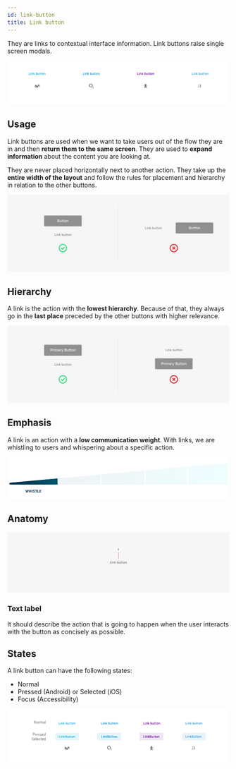```yaml
---
id: link-button
title: Link button
---
```


They are links to contextual interface information. Link buttons raise single screen modals.

![Link button applied to different brands](../../../img/typology_link.png)

## Usage

Link buttons are used when we want to take users out of the flow they are in and then **return them to the same screen**. They are used to **expand information** about the content you are looking at. ‌

They are never placed horizontally next to another action. They take up the **entire width of the layout** and follow the rules for placement and hierarchy in relation to the other buttons.

![](../../../img/typology_link_usage.png)

## Hierarchy

A link is the action with the **lowest hierarchy**. Because of that, they always go in the **last place** preceded by the other buttons with higher relevance.

![](../../../img/typology_link_hierarchy.png)

## Emphasis

A link is an action with a **low communication weight**. With links, we are whistling to users and whispering about a specific action.

![](../../../img/typology_link_emphasis.png)

## Anatomy

![1. Text label](../../../img/typology_link_anatomy.png)

### Text label

It should describe the action that is going to happen when the user interacts with the button as concisely as possible.

## States

A link button can have the following states:

* Normal
* Pressed \(Android\) or Selected \(iOS\)
* Focus \(Accessibility\)

![](../../../img/typology_link_states.png)

